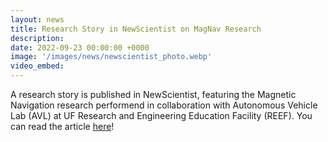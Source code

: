 ```yaml
---
layout: news
title: Research Story in NewScientist on MagNav Research
description: 
date: 2022-09-23 00:00:00 +0000
image: '/images/news/newscientist_photo.webp'
video_embed:
---
```

A research story is published in NewScientist, featuring the Magnetic Navigation research performend in collaboration with Autonomous Vehicle Lab (AVL) at UF Research and Engineering Education Facility (REEF). You can read the article [here](https://www.newscientist.com/article/2338669-robot-navigates-indoors-by-tracking-anomalies-in-magnetic-fields/)!